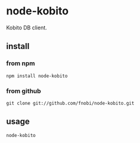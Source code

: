 node-kobito
==============

Kobito DB client.

## install

### from npm

```
npm install node-kobito
```

### from github

```
git clone git://github.com/fnobi/node-kobito.git
```

## usage

```
node-kobito
```
